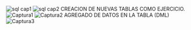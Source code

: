 ![sql cap1](https://github.com/user-attachments/assets/62b94c10-2995-4f34-806d-ca87d1278011)
![sql cap2](https://github.com/user-attachments/assets/7a91b4c2-887c-4ade-a1b8-5e97f20d050f)
CREACION DE NUEVAS TABLAS COMO EJERCICIO.
![Captura1](https://github.com/user-attachments/assets/2c5f9659-8c29-4c46-a614-580db3b805c9)
![Captura2](https://github.com/user-attachments/assets/ae22a234-16ea-42f8-a73c-781423984703)
AGREGADO DE DATOS EN LA TABLA (DML)
![Captura3](https://github.com/user-attachments/assets/3797e1ae-68ec-4ba0-94f8-5ba8dde16cba)

